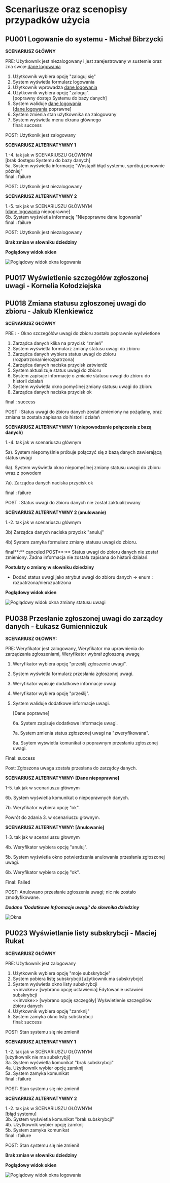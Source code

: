 # Scenariusze oraz scenopisy przypadków użycia

## PU001 Logowanie do systemu - Michał Bibrzycki

**SCENARIUSZ GŁÓWNY**

PRE: Użytkownik jest niezalogowany i jest zarejestrowany w sustemie oraz zna swoje <u>dane logowania</u>

1. Użytkownik wybiera opcję "zaloguj się"
2. System wyświetla formularz logowania
3. Użytkownik wprowadza <u>dane logowania</u>
4. Użytkownik wybiera opcję "zaloguj".  
[poprawny dostęp Systemu do bazy danych]
5. System waliduje <u>dane logowania</u>  
[<u>dane logowania</u> poprawne]
6. System zmienia stan użytkownika na zalogowany
7. System wyświetla menu ekranu głównego  
final: success

POST: Użytkonik jest zalogowany

**SCENARIUSZ ALTERNATYWNY 1**

1.-4. tak jak w SCENARIUSZU GŁÓWNYM  
[brak dostępu Systemu do bazy danych]  
5a. System wyświetla informację "Wystąpił błąd systemu, spróbuj ponownie później"  
final : failure

POST: Użytkonik jest niezalogowany

**SCENARIUSZ ALTERNATYWNY 2**

1.-5. tak jak w SCENARIUSZU GŁÓWNYM  
[<u>dane logowania</u> niepoprawne]  
6b. System wyświetla informację "Niepoprawne dane logowania"  
final : failure

POST: Użytkonik jest niezalogowany

**Brak zmian w słowniku dziedziny**

**Poglądowy widok okien**

![Poglądowy widok okna logowania](oknaPU001.png)

## PU017 Wyświetlenie szczegółów zgłoszonej uwagi - Kornelia Kołodziejska

## PU018 Zmiana statusu zgłoszonej uwagi do zbioru - Jakub Klenkiewicz

**SCENARIUSZ GŁÓWNY**

PRE : - Okno szczegółów uwagi do zbioru zostało poprawnie wyświetlone

1. Zarządca danych klika na przycisk “zmień”
2. System wyświetla formularz zmiany statusu uwagi do zbioru
3. Zarządca danych wybiera status uwagi do zbioru (rozpatrzona/nierozpatrzona)
4. Zarządca danych naciska przycisk zatwierdź
5. System aktualizuje status uwagi do zbioru
6. System zapisuje informacje o zmianie statusu uwagi do zbioru do historii działań
7. System wyświetla okno pomyślnej zmiany statusu uwagi do zbioru
8. Zarządca danych naciska przycisk ok

final : success

POST : Status uwagi do zbioru danych został zmieniony na pożądany, oraz zmiana ta została zapisana do historii działań

**SCENARIUSZ ALTERNATYWNY 1 (niepowodzenie połączenia z bazą danych)**

1.-4. tak jak w scenariuszu głównym

5a). System niepomyślnie próbuje połączyć się z bazą danych zawierającą status uwagi

6a). System wyświetla okno niepomyślnej zmiany statusu uwagi do zbioru wraz z powodem

7a). Zarządca danych naciska przycisk ok

final : failure

POST : Status uwagi do zbioru danych nie został zaktualizowany

**SCENARIUSZ ALTERNATYWNY 2 (anulowanie)**

1.-2. tak jak w scenariuszu głównym

3b) Zarządca danych naciska przycisk "anuluj"

4b) System zamyka formularz zmiany statusu uwagi do zbioru.

final**:** canceled
POST**:** Status uwagi do zbioru danych nie został zmieniony. Żadna informacja nie została zapisana do historii działań.

**Postulaty o zmiany w słowniku dziedziny**

- Dodać status uwagi jako atrybut uwagi do zbioru danych → enum : rozpatrzona/nierozpatrzona

**Poglądowy widok okien**

![Poglądowy widok okna zmiany statusu uwagi](oknaPU018.png)

## PU038 Przesłanie zgłoszonej uwagi do zarządcy danych - Łukasz Gumienniczuk

**SCENARIUSZ GŁÓWNY:**

PRE: Weryfikator jest zalogowany, Weryfikator ma uprawnienia do zarządzania zgłoszeniami, Weryfikator wybrał zgłoszoną uwagę

1. Weryfikator wybiera opcję "prześlij zgłoszenie uwagi".
2. System wyświetla formularz przesłania zgłoszonej uwagi.
3. Weryfikator wpisuje dodatkowe informacje uwagi.
4. Weryfikator wybiera opcję "prześlij".
5. System waliduje dodatkowe informacje uwagi.
    
    [Dane poprawne]

    6a. System zapisuje dodatkowe informacje uwagi.

    7a. System zmienia status zgłoszonej uwagi na "zweryfikowana".

    8a. Ssytem wyświetla komunikat o poprawnym przesłaniu zgłoszonej uwagi.
    
Final: success

Post: Zgłoszona uwaga została przesłana do zarządcy danych.

**SCENARIUSZ ALTERNATYWNY: [Dane niepoprawne]**

1-5. tak jak w scenariuszu głównym
        
6b. System wyświetla komunikat o niepoprawnych danych.

7b. Weryfikator wybiera opcję "ok".

Powrót do zdania 3. w scenariuszu głownym.


**SCENARIUSZ ALTERNATYWNY: [Anulowanie]**

1-3. tak jak w scenariuszu głownym

4b. Weryfikator wybiera opcję "anuluj".

5b. System wyświetla okno potwierdzenia anulowania przesłania zgłoszonej uwagi.

6b. Weryfikator wybiera opcję "ok".

Final: Failed

POST: Anulowano przesłanie zgłoszenia uwagi; nic nie zostało zmodyfikowane.

_**Dodano 'Dodatkowe Infromacje uwagi' do słownika dziedziny**_

![Okna](oknaPU038.PNG)

## PU023 Wyświetlanie listy subskrybcji - Maciej Rukat

**SCENARIUSZ GŁÓWNY**

PRE: Użytkownik jest zalogowany

1. Użytkownik wybiera opcję "moje subskrybcje"
2. System pobiera listę subskrybcji
[użytkownik ma subskrybcje]
3. System wyświetla okno listy subskrybcji<br>
 <\<invoke>> [wybrano opcję ustawienia] Edytowanie ustawień subskrybcji<br>
<\<invoke>> [wybrano opcję szczegóły] Wyświetlenie szczegółów zbioru danych
4. Użytkownik wybiera opcję "zamknij"
5. System zamyka okno listy subskrybcji<br>
final: success

POST: Stan systemu się nie zmienił

**SCENARIUSZ ALTERNATYWNY 1**

1.-2. tak jak w SCENARIUSZU GŁÓWNYM  
[użytkownik nie ma subskrybji]  
3a. System wyświetla komunikat "brak subskrybcji"  
4a. Użytkownik wybier opcję zamknij<br>
5a. System zamyka komunikat<br>
final : failure

POST: Stan systemu się nie zmienił

**SCENARIUSZ ALTERNATYWNY 2**

1.-2. tak jak w SCENARIUSZU GŁÓWNYM  
[błąd systemu]  
3b. System wyświetla komunikat "brak subskrybcji"<br>
4b. Użytkownik wybier opcję zamknij<br>
5b. System zamyka komunikat<br>
final : failure

POST: Stan systemu się nie zmienił

**Brak zmian w słowniku dziedziny**

**Poglądowy widok okien**

![Poglądowy widok okna logowania](oknaPU001.png)
